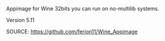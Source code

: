 
 Appimage for Wine 32bits you can run on no-multilib systems.

 Version 5.11


 SOURCE: https://github.com/ferion11/Wine_Appimage